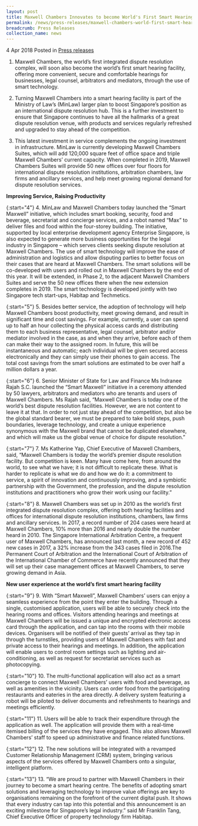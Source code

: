 ```yaml
---
layout: post
title: Maxwell Chambers Innovates to become World's First Smart Hearing Facility
permalink: /news/press-releases/maxwell-chambers-world-first-smart-hearing-facility
breadcrumb: Press Releases
collection_name: news
---
```


4 Apr 2018 Posted in [Press releases](/news/press-releases)

1. Maxwell Chambers, the world’s first integrated dispute resolution complex, will soon also become the world’s first smart hearing facility, offering more convenient, secure and comfortable hearings for businesses, legal counsel, arbitrators and mediators, through the use of smart technology.

2. Turning Maxwell Chambers into a smart hearing facility is part of the Ministry of Law’s (MinLaw) larger plan to boost Singapore’s position as an international dispute resolution hub. This is a further investment to ensure that Singapore continues to have all the hallmarks of a great dispute resolution venue, with products and services regularly refreshed and upgraded to stay ahead of the competition.

3. This latest investment in service complements the ongoing investment in infrastructure. MinLaw is currently developing Maxwell Chambers Suites, which will add 120,000 square feet of office space and triple Maxwell Chambers’ current capacity. When completed in 2019, Maxwell Chambers Suites will provide 50 new offices over four floors for international dispute resolution institutions, arbitration chambers, law firms and ancillary services, and help meet growing regional demand for dispute resolution services.

**Improving Service, Raising Productivity**

{:start="4"}
4. MinLaw and Maxwell Chambers today launched the “Smart Maxwell” initiative, which includes smart booking, security, food and beverage, secretariat and concierge services, and a robot named “Max” to deliver files and food within the four-storey building. The initiative, supported by local enterprise development agency Enterprise Singapore, is also expected to generate more business opportunities for the legal industry in Singapore – which serves clients seeking dispute resolution at Maxwell Chambers. The use of smart technology will improve the ease of administration and logistics and allow disputing parties to better focus on their cases that are heard at Maxwell Chambers. The smart solutions will be co-developed with users and rolled out in Maxwell Chambers by the end of this year. It will be extended, in Phase 2, to the adjacent Maxwell Chambers Suites and serve the 50 new offices there when the new extension completes in 2019. The smart technology is developed jointly with two Singapore tech start-ups, Habitap and Techmetics.

{:start="5"}
5. Besides better service, the adoption of technology will help Maxwell Chambers boost productivity, meet growing demand, and result in significant time and cost savings. For example, currently, a user can spend up to half an hour collecting the physical access cards and distributing them to each business representative, legal counsel, arbitrator and/or mediator involved in the case, as and when they arrive, before each of them can make their way to the assigned room. In future, this will be instantaneous and automatic; each individual will be given secured access electronically and they can simply use their phones to gain access. The total cost savings from the smart solutions are estimated to be over half a million dollars a year.

{:start="6"}
6. Senior Minister of State for Law and Finance Ms Indranee Rajah S.C. launched the “Smart Maxwell” initiative in a ceremony attended by 50 lawyers, arbitrators and mediators who are tenants and users of Maxwell Chambers. Ms Rajah said, “Maxwell Chambers is today one of the world’s best dispute resolution facilities. However, we are not content to leave it at that. In order to not just stay ahead of the competition, but also be the global standard bearer, we must be prepared to take bold steps, push boundaries, leverage technology, and create a unique experience synonymous with the Maxwell brand that cannot be duplicated elsewhere, and which will make us the global venue of choice for dispute resolution.”

{:start="7"}
7. Ms Katherine Yap, Chief Executive of Maxwell Chambers, said, “Maxwell Chambers is today the world’s premier dispute resolution facility. But competition is keen. Many have come here, from around the world, to see what we have; it is not difficult to replicate these. What is harder to replicate is what we do and how we do it: a commitment to service, a spirit of innovation and continuously improving, and a symbiotic partnership with the Government, the profession, and the dispute resolution institutions and practitioners who grow their work using our facility.”

{:start="8"}
8. Maxwell Chambers was set up in 2010 as the world’s first integrated dispute resolution complex, offering both hearing facilities and offices for international dispute resolution institutions, chambers, law firms and ancillary services. In 2017, a record number of 204 cases were heard at Maxwell Chambers, 10% more than 2016 and nearly double the number heard in 2010. The Singapore International Arbitration Centre, a frequent user of Maxwell Chambers, has announced last month, a new record of 452 new cases in 2017, a 32% increase from the 343 cases filed in 2016.The Permanent Court of Arbitration and the International Court of Arbitration of the International Chamber of Commerce have recently announced that they will set up their case management offices at Maxwell Chambers, to serve growing demand in Asia.

**New user experience at the world’s first smart hearing facility**

{:start="9"}
9. With “Smart Maxwell”, Maxwell Chambers’ users can enjoy a seamless experience from the point they enter the building. Through a single, customised application, users will be able to securely check into the hearing rooms and offices. Visitors attending hearings and meetings at Maxwell Chambers will be issued a unique and encrypted electronic access card through the application, and can tap into the rooms with their mobile devices. Organisers will be notified of their guests’ arrival as they tap in through the turnstiles, providing users of Maxwell Chambers with fast and private access to their hearings and meetings. In addition, the application will enable users to control room settings such as lighting and air-conditioning, as well as request for secretariat services such as photocopying.

 
{:start="10"}
10. The multi-functional application will also act as a smart concierge to connect Maxwell Chambers’ users with food and beverage, as well as amenities in the vicinity. Users can order food from the participating restaurants and eateries in the area directly. A delivery system featuring a robot will be piloted to deliver documents and refreshments to hearings and meetings efficiently.

 
{:start="11"}
11. Users will be able to track their expenditure through the application as well. The application will provide them with a real-time itemised billing of the services they have engaged. This also allows Maxwell Chambers’ staff to speed up administrative and finance related functions.

 
{:start="12"}
12. The new solutions will be integrated with a revamped Customer Relationship Management (CRM) system, bringing various aspects of the services offered by Maxwell Chambers onto a singular, intelligent platform.

 
{:start="13"}
13. “We are proud to partner with Maxwell Chambers in their journey to become a smart hearing centre. The benefits of adopting smart solutions and leveraging technology to improve value offerings are key to organisations remaining on the forefront of the current digital push. It shows that every industry can tap into this potential and this announcement is an exciting milestone for Singapore’s legal industry.” said Mr Franklin Tang, Chief Executive Officer of property technology firm Habitap.

